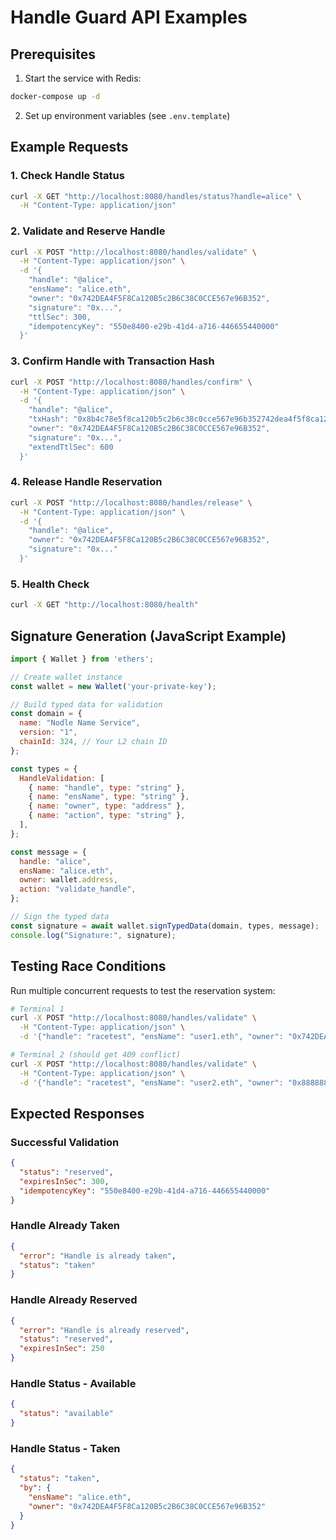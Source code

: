 # Handle Guard API Examples

## Prerequisites

1. Start the service with Redis:
```bash
docker-compose up -d
```

2. Set up environment variables (see `.env.template`)

## Example Requests

### 1. Check Handle Status

```bash
curl -X GET "http://localhost:8080/handles/status?handle=alice" \
  -H "Content-Type: application/json"
```

### 2. Validate and Reserve Handle

```bash
curl -X POST "http://localhost:8080/handles/validate" \
  -H "Content-Type: application/json" \
  -d '{
    "handle": "@alice",
    "ensName": "alice.eth",
    "owner": "0x742DEA4F5F8Ca120B5c2B6C38C0CCE567e96B352",
    "signature": "0x...",
    "ttlSec": 300,
    "idempotencyKey": "550e8400-e29b-41d4-a716-446655440000"
  }'
```

### 3. Confirm Handle with Transaction Hash

```bash
curl -X POST "http://localhost:8080/handles/confirm" \
  -H "Content-Type: application/json" \
  -d '{
    "handle": "@alice",
    "txHash": "0x8b4c78e5f8ca120b5c2b6c38c0cce567e96b352742dea4f5f8ca120b5c2b6c38",
    "owner": "0x742DEA4F5F8Ca120B5c2B6C38C0CCE567e96B352",
    "signature": "0x...",
    "extendTtlSec": 600
  }'
```

### 4. Release Handle Reservation

```bash
curl -X POST "http://localhost:8080/handles/release" \
  -H "Content-Type: application/json" \
  -d '{
    "handle": "@alice",
    "owner": "0x742DEA4F5F8Ca120B5c2B6C38C0CCE567e96B352",
    "signature": "0x..."
  }'
```

### 5. Health Check

```bash
curl -X GET "http://localhost:8080/health"
```

## Signature Generation (JavaScript Example)

```javascript
import { Wallet } from 'ethers';

// Create wallet instance
const wallet = new Wallet('your-private-key');

// Build typed data for validation
const domain = {
  name: "Nodle Name Service",
  version: "1",
  chainId: 324, // Your L2 chain ID
};

const types = {
  HandleValidation: [
    { name: "handle", type: "string" },
    { name: "ensName", type: "string" },
    { name: "owner", type: "address" },
    { name: "action", type: "string" },
  ],
};

const message = {
  handle: "alice",
  ensName: "alice.eth",
  owner: wallet.address,
  action: "validate_handle",
};

// Sign the typed data
const signature = await wallet.signTypedData(domain, types, message);
console.log("Signature:", signature);
```

## Testing Race Conditions

Run multiple concurrent requests to test the reservation system:

```bash
# Terminal 1
curl -X POST "http://localhost:8080/handles/validate" \
  -H "Content-Type: application/json" \
  -d '{"handle": "racetest", "ensName": "user1.eth", "owner": "0x742DEA4F5F8Ca120B5c2B6C38C0CCE567e96B352", "signature": "0x..."}' &

# Terminal 2 (should get 409 conflict)
curl -X POST "http://localhost:8080/handles/validate" \
  -H "Content-Type: application/json" \
  -d '{"handle": "racetest", "ensName": "user2.eth", "owner": "0x8888888888888888888888888888888888888888", "signature": "0x..."}' &
```

## Expected Responses

### Successful Validation
```json
{
  "status": "reserved",
  "expiresInSec": 300,
  "idempotencyKey": "550e8400-e29b-41d4-a716-446655440000"
}
```

### Handle Already Taken
```json
{
  "error": "Handle is already taken",
  "status": "taken"
}
```

### Handle Already Reserved
```json
{
  "error": "Handle is already reserved",
  "status": "reserved",
  "expiresInSec": 250
}
```

### Handle Status - Available
```json
{
  "status": "available"
}
```

### Handle Status - Taken
```json
{
  "status": "taken",
  "by": {
    "ensName": "alice.eth",
    "owner": "0x742DEA4F5F8Ca120B5c2B6C38C0CCE567e96B352"
  }
}
```
